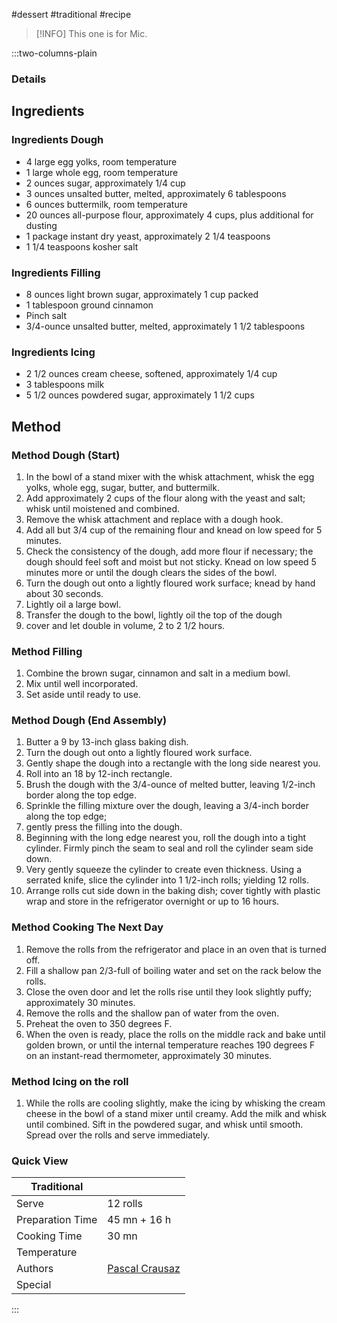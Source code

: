 #dessert #traditional #recipe

> [!INFO]
> This one is for Mic.

:::two-columns-plain

### Details
## Ingredients

### Ingredients Dough

- 4 large egg yolks, room temperature
- 1 large whole egg, room temperature
- 2 ounces sugar, approximately 1/4 cup
- 3 ounces unsalted butter, melted, approximately 6 tablespoons
- 6 ounces buttermilk, room temperature
- 20 ounces all-purpose flour, approximately 4 cups, plus additional for dusting
- 1 package instant dry yeast, approximately 2 1/4 teaspoons
- 1 1/4 teaspoons kosher salt

### Ingredients Filling

- 8 ounces light brown sugar, approximately 1 cup packed
- 1 tablespoon ground cinnamon
- Pinch salt
- 3/4-ounce unsalted butter, melted, approximately 1 1/2 tablespoons

### Ingredients Icing

- 2 1/2 ounces cream cheese, softened, approximately 1/4 cup
- 3 tablespoons milk
- 5 1/2 ounces powdered sugar, approximately 1 1/2 cups


## Method

### Method Dough (Start)

1. In the bowl of a stand mixer with the whisk attachment, whisk the egg yolks, whole egg, sugar, butter, and buttermilk.
2. Add approximately 2 cups of the flour along with the yeast and salt; whisk until moistened and combined.
3. Remove the whisk attachment and replace with a dough hook.
4. Add all but 3/4 cup of the remaining flour and knead on low speed for 5 minutes.
5. Check the consistency of the dough, add more flour if necessary; the dough should feel soft and moist but not sticky. Knead on low speed 5 minutes more or until the dough clears the sides of the bowl.
6. Turn the dough out onto a lightly floured work surface; knead by hand about 30 seconds.
7. Lightly oil a large bowl.
8. Transfer the dough to the bowl, lightly oil the top of the dough
9. cover and let double in volume, 2 to 2 1/2 hours.

### Method Filling

1. Combine the brown sugar, cinnamon and salt in a medium bowl.
2. Mix until well incorporated.
3. Set aside until ready to use.

### Method Dough (End Assembly)

1. Butter a 9 by 13-inch glass baking dish.
2. Turn the dough out onto a lightly floured work surface.
3. Gently shape the dough into a rectangle with the long side nearest you.
4. Roll into an 18 by 12-inch rectangle.
5. Brush the dough with the 3/4-ounce of melted butter, leaving 1/2-inch border along the top edge.
6. Sprinkle the filling mixture over the dough, leaving a 3/4-inch border along the top edge;
7. gently press the filling into the dough.
8. Beginning with the long edge nearest you, roll the dough into a tight cylinder. Firmly pinch the seam to seal and roll the cylinder seam side down.
9. Very gently squeeze the cylinder to create even thickness. Using a serrated knife, slice the cylinder into 1 1/2-inch rolls; yielding 12 rolls.
10. Arrange rolls cut side down in the baking dish; cover tightly with plastic wrap and store in the refrigerator overnight or up to 16 hours.

### Method Cooking The Next Day

1. Remove the rolls from the refrigerator and place in an oven that is turned off.
2. Fill a shallow pan 2/3-full of boiling water and set on the rack below the rolls.
3. Close the oven door and let the rolls rise until they look slightly puffy; approximately 30 minutes.
4. Remove the rolls and the shallow pan of water from the oven.
5. Preheat the oven to 350 degrees F.
6. When the oven is ready, place the rolls on the middle rack and bake until golden brown, or until the internal temperature reaches 190 degrees F on an instant-read thermometer, approximately 30 minutes.

### Method Icing on the roll

1. While the rolls are cooling slightly, make the icing by whisking the cream cheese in the bowl of a stand mixer until creamy. Add the milk and whisk until combined. Sift in the powdered sugar, and whisk until smooth. Spread over the rolls and serve immediately.



### Quick View
| Traditional      |                                                |
| ---------------- | ---------------------------------------------- |
| Serve            | 12 rolls                                       |
| Preparation Time | 45 mn + 16 h                                   |
| Cooking Time     | 30 mn                                          |
| Temperature      |                                                |
| Authors          | [Pascal Crausaz](mailto:pascal@askpascal.com)  |
| Special          |                                                |

:::

